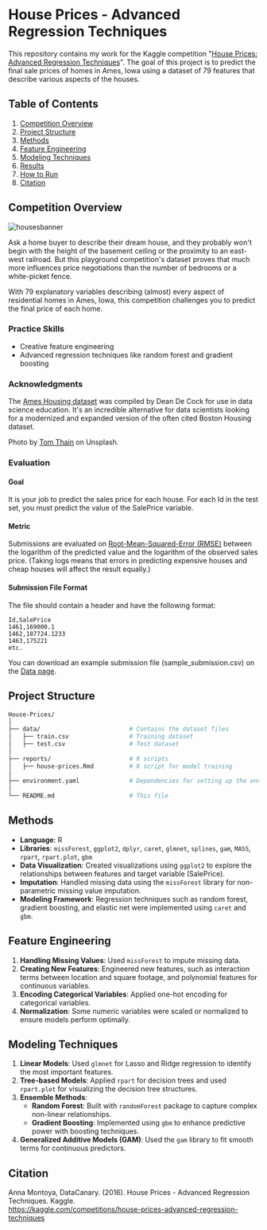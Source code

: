 # House Prices - Advanced Regression Techniques

This repository contains my work for the Kaggle competition "[House Prices: Advanced Regression Techniques](https://www.kaggle.com/competitions/house-prices-advanced-regression-techniques)". The goal of this project is to predict the final sale prices of homes in Ames, Iowa using a dataset of 79 features that describe various aspects of the houses.


## Table of Contents

1. [Competition Overview](#competition-overview)
2. [Project Structure](#project-structure)
3. [Methods](#methods)
4. [Feature Engineering](#feature-engineering)
5. [Modeling Techniques](#modeling-techniques)
6. [Results](#results)
7. [How to Run](#how-to-run)
8. [Citation](#citation)


## Competition Overview

![housesbanner](https://storage.googleapis.com/kaggle-media/competitions/House%20Prices/kaggle_5407_media_housesbanner.png)

Ask a home buyer to describe their dream house, and they probably won't begin with the height of the basement ceiling or the proximity to an east-west railroad. But this playground competition's dataset proves that much more influences price negotiations than the number of bedrooms or a white-picket fence.

With 79 explanatory variables describing (almost) every aspect of residential homes in Ames, Iowa, this competition challenges you to predict the final price of each home.

### Practice Skills

- Creative feature engineering
- Advanced regression techniques like random forest and gradient boosting

### Acknowledgments

The [Ames Housing dataset](https://www.amstat.org/publications/jse/v19n3/decock.pdf) was compiled by Dean De Cock for use in data science education. It's an incredible alternative for data scientists looking for a modernized and expanded version of the often cited Boston Housing dataset. 

Photo by [Tom Thain](https://unsplash.com/@tthfilms) on Unsplash.

### Evaluation

#### Goal
It is your job to predict the sales price for each house. For each Id in the test set, you must predict the value of the SalePrice variable. 

#### Metric
Submissions are evaluated on [Root-Mean-Squared-Error (RMSE)](https://en.wikipedia.org/wiki/Root_mean_square_deviation) between the logarithm of the predicted value and the logarithm of the observed sales price. (Taking logs means that errors in predicting expensive houses and cheap houses will affect the result equally.)

#### Submission File Format
The file should contain a header and have the following format:

```csv
Id,SalePrice
1461,169000.1
1462,187724.1233
1463,175221
etc.
```

You can download an example submission file (sample_submission.csv) on the [Data page](https://www.kaggle.com/c/house-prices-advanced-regression-techniques/data).

## Project Structure

```bash
House-Prices/
│
├── data/                         # Contains the dataset files
│   ├── train.csv                 # Training dataset
│   ├── test.csv                  # Test dataset
│
├── reports/                      # R scripts
│   ├── house-prices.Rmd          # R script for model training
│
├── environment.yaml              # Dependencies for setting up the environment
│
└── README.md                     # This file
```


## Methods

- **Language**: R
- **Libraries**: `missForest`, `ggplot2`, `dplyr`, `caret`, `glmnet`, `splines`, `gam`, `MASS`, `rpart`, `rpart.plot`, `gbm`
- **Data Visualization**: Created visualizations using `ggplot2` to explore the relationships between features and target variable (SalePrice).
- **Imputation**: Handled missing data using the `missForest` library for non-parametric missing value imputation.
- **Modeling Framework**: Regression techniques such as random forest, gradient boosting, and elastic net were implemented using `caret` and `gbm`.


## Feature Engineering

1. **Handling Missing Values**: Used `missForest` to impute missing data.
2. **Creating New Features**: Engineered new features, such as interaction terms between location and square footage, and polynomial features for continuous variables.
3. **Encoding Categorical Variables**: Applied one-hot encoding for categorical variables.
4. **Normalization**: Some numeric variables were scaled or normalized to ensure models perform optimally.


## Modeling Techniques

1. **Linear Models**: Used `glmnet` for Lasso and Ridge regression to identify the most important features.
2. **Tree-based Models**: Applied `rpart` for decision trees and used `rpart.plot` for visualizing the decision tree structures.
3. **Ensemble Methods**:
   - **Random Forest**: Built with `randomForest` package to capture complex non-linear relationships.
   - **Gradient Boosting**: Implemented using `gbm` to enhance predictive power with boosting techniques.
4. **Generalized Additive Models (GAM)**: Used the `gam` library to fit smooth terms for continuous predictors.

## Citation

Anna Montoya, DataCanary. (2016). House Prices - Advanced Regression Techniques. Kaggle. <br/>
https://kaggle.com/competitions/house-prices-advanced-regression-techniques

